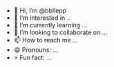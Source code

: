 - 👋 Hi, I’m @bbllepp
- 👀 I’m interested in ..
- 🌱 I’m currently learning ...
- 💞️ I’m looking to collaborate on ...
- 📫 How to reach me ...
- 😄 Pronouns: ...
- ⚡ Fun fact: ...

<!---
bbllepp/bbllepp is a ✨ special ✨ repository because its `README.md` (this file) appears on your GitHub profile.
You can click the Preview link to take a look at your changes.
--->
